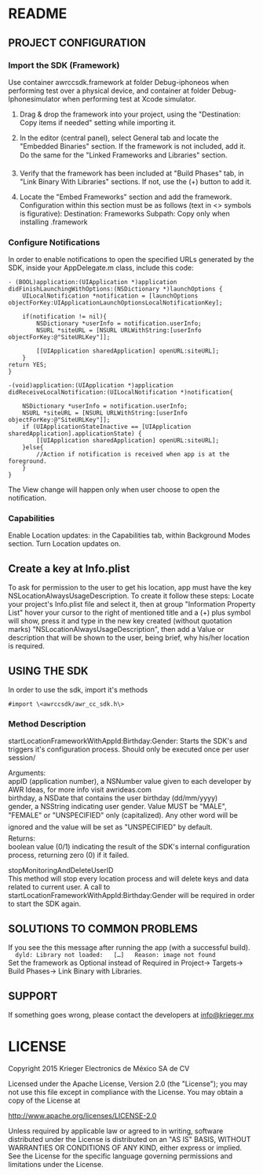 # README #


## PROJECT CONFIGURATION ##

### Import the SDK (Framework) ###

Use container awrccsdk.framework at folder Debug-iphoneos when performing test over a physical device, and container at folder Debug-Iphonesimulator when performing test at Xcode simulator.

1. Drag & drop the framework into your project, using the "Destination: Copy items if needed" setting while importing it.
2. In the editor (central panel), select General tab and locate the "Embedded Binaries" section. If the framework is not included, add it. Do the same for the "Linked Frameworks and Libraries" section.

3. Verify that the framework has been included at "Build Phases" tab, in "Link Binary With Libraries" sections. If not, use the (+) button to add it.
4. Locate the "Embed Frameworks" section and add the framework. Configuration within this section must be as follows (text in <> symbols is figurative):
Destination: Frameworks
Subpath: <blank>
<unchecked> Copy only when installing
<frameworksname> .framework <checked>

### Configure Notifications ###

In order to enable notifications to open the specified URLs generated by the SDK, inside your AppDelegate.m class, include this code:

    - (BOOL)application:(UIApplication *)application didFinishLaunchingWithOptions:(NSDictionary *)launchOptions {
        UILocalNotification *notification = [launchOptions objectForKey:UIApplicationLaunchOptionsLocalNotificationKey];

        if(notification != nil){
            NSDictionary *userInfo = notification.userInfo;
            NSURL *siteURL = [NSURL URLWithString:[userInfo objectForKey:@"SiteURLKey"]];
            
            [[UIApplication sharedApplication] openURL:siteURL];
        }
    return YES;
    }

    -(void)application:(UIApplication *)application didReceiveLocalNotification:(UILocalNotification *)notification{

        NSDictionary *userInfo = notification.userInfo;
        NSURL *siteURL = [NSURL URLWithString:[userInfo objectForKey:@"SiteURLKey"]];
        if (UIApplicationStateInactive == [UIApplication sharedApplication].applicationState) {
            [[UIApplication sharedApplication] openURL:siteURL];
        }else{
            //Action if notification is received when app is at the foreground.
        }
    }

The View change will happen only when user choose to open the notification.

### Capabilities ###

Enable Location updates: in the Capabilities tab, within Background Modes section. Turn Location updates on.

## Create a key at Info.plist ##
To ask for permission to the user to get his location, app must have the key NSLocationAlwaysUsageDescription. To create it follow these steps: Locate your project's Info.plist file and select it, then at group "Information Property List" hover your cursor to the right of mentioned title and a (+) plus symbol will show, press it and type in the new key created (without quotation marks) "NSLocationAlwaysUsageDescription", then add a Value or description that will be shown to the user, being brief, why his/her location is required.


## USING THE SDK ##

In order to use the sdk, import it's methods

    #import \<awrccsdk/awr_cc_sdk.h\>

### Method Description ###

startLocationFrameworkWithAppId:Birthday:Gender:
Starts the SDK's and triggers it's configuration process. Should only be executed once per user session/

Arguments:  
appID (application number), a NSNumber value given to each developer by AWR Ideas, for more info visit awrideas.com  
birthday, a NSDate that contains the user birthday (dd/mm/yyyy)  
gender, a NSString indicating user gender. Value MUST be "MALE", "FEMALE" or "UNSPECIFIED" only (capitalized). Any other word will be ignored and the value will be set as "UNSPECIFIED" by default.  
Returns:  
boolean value (0/1) indicating the result of the SDK's internal configuration process, returning zero (0) if it failed.  


stopMonitoringAndDeleteUserID  
This method will stop every location process and will delete keys and data related to current user. A call to startLocationFrameworkWithAppId:Birthday:Gender will be required in order to start the SDK again.  

## SOLUTIONS TO COMMON PROBLEMS ##

If you see the this message after running the app (with a successful build).  
`  
dyld: Library not loaded:  
[…]  
Reason: image not found  
`  
Set the framework as Optional instead of Required in Project-> Targets-> Build Phases-> Link Binary with Libraries.

## SUPPORT ##

If something goes wrong, please contact the developers at info@krieger.mx

# LICENSE #

Copyright 2015 Krieger Electronics de México SA de CV

Licensed under the Apache License, Version 2.0 (the "License");
you may not use this file except in compliance with the License.
You may obtain a copy of the License at

http://www.apache.org/licenses/LICENSE-2.0

Unless required by applicable law or agreed to in writing, software
distributed under the License is distributed on an "AS IS" BASIS,
WITHOUT WARRANTIES OR CONDITIONS OF ANY KIND, either express or implied.
See the License for the specific language governing permissions and
limitations under the License.
